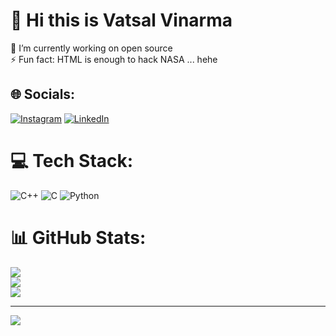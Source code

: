 # 💫 Hi this is Vatsal Vinarma
🔭 I’m currently working on open source<br>⚡ Fun fact: HTML is enough to hack NASA ... hehe


## 🌐 Socials:
[![Instagram](https://img.shields.io/badge/Instagram-%23E4405F.svg?logo=Instagram&logoColor=white)](https://instagram.com/vatsalvinamra) [![LinkedIn](https://img.shields.io/badge/LinkedIn-%230077B5.svg?logo=linkedin&logoColor=white)](https://linkedin.com/in/vatsalvinamra) 

# 💻 Tech Stack:
![C++](https://img.shields.io/badge/c++-%2300599C.svg?style=for-the-badge&logo=c%2B%2B&logoColor=white) ![C](https://img.shields.io/badge/c-%2300599C.svg?style=for-the-badge&logo=c&logoColor=white) ![Python](https://img.shields.io/badge/python-3670A0?style=for-the-badge&logo=python&logoColor=ffdd54)
# 📊 GitHub Stats:
![](https://github-readme-stats.vercel.app/api?username=vatsalvinamra&theme=dark&hide_border=false&include_all_commits=false&count_private=false)<br/>
![](https://github-readme-streak-stats.herokuapp.com/?user=vatsalvinamra&theme=dark&hide_border=false)<br/>
![](https://github-readme-stats.vercel.app/api/top-langs/?username=vatsalvinamra&theme=dark&hide_border=false&include_all_commits=false&count_private=false&layout=compact)

---
[![](https://visitcount.itsvg.in/api?id=vatsalvinamra&icon=0&color=0)](https://visitcount.itsvg.in)

<!-- Proudly created with GPRM ( https://gprm.itsvg.in ) -->
